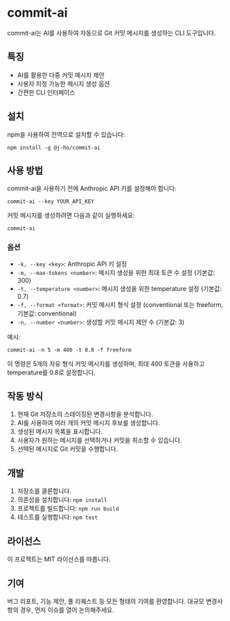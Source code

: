 # commit-ai

commit-ai는 AI를 사용하여 자동으로 Git 커밋 메시지를 생성하는 CLI 도구입니다.

## 특징

- AI를 활용한 다중 커밋 메시지 제안
- 사용자 지정 가능한 메시지 생성 옵션
- 간편한 CLI 인터페이스

## 설치

npm을 사용하여 전역으로 설치할 수 있습니다:

```
npm install -g @j-ho/commit-ai
```

## 사용 방법

commit-ai을 사용하기 전에 Anthropic API 키를 설정해야 합니다:

```
commit-ai --key YOUR_API_KEY
```

커밋 메시지를 생성하려면 다음과 같이 실행하세요:

```
commit-ai
```

### 옵션

- `-k, --key <key>`: Anthropic API 키 설정
- `-m, --max-tokens <number>`: 메시지 생성을 위한 최대 토큰 수 설정 (기본값: 300)
- `-t, --temperature <number>`: 메시지 생성을 위한 temperature 설정 (기본값: 0.7)
- `-f, --format <format>`: 커밋 메시지 형식 설정 (conventional 또는 freeform, 기본값: conventional)
- `-n, --number <number>`: 생성할 커밋 메시지 제안 수 (기본값: 3)

예시:

```
commit-ai -n 5 -m 400 -t 0.8 -f freeform
```

이 명령은 5개의 자유 형식 커밋 메시지를 생성하며, 최대 400 토큰을 사용하고 temperature를 0.8로 설정합니다.

## 작동 방식

1. 현재 Git 저장소의 스테이징된 변경사항을 분석합니다.
2. AI를 사용하여 여러 개의 커밋 메시지 후보를 생성합니다.
3. 생성된 메시지 목록을 표시합니다.
4. 사용자가 원하는 메시지를 선택하거나 커밋을 취소할 수 있습니다.
5. 선택된 메시지로 Git 커밋을 수행합니다.

## 개발

1. 저장소를 클론합니다.
2. 의존성을 설치합니다: `npm install`
3. 프로젝트를 빌드합니다: `npm run build`
4. 테스트를 실행합니다: `npm test`

## 라이선스

이 프로젝트는 MIT 라이선스를 따릅니다.

## 기여

버그 리포트, 기능 제안, 풀 리퀘스트 등 모든 형태의 기여를 환영합니다. 대규모 변경사항의 경우, 먼저 이슈를 열어 논의해주세요.